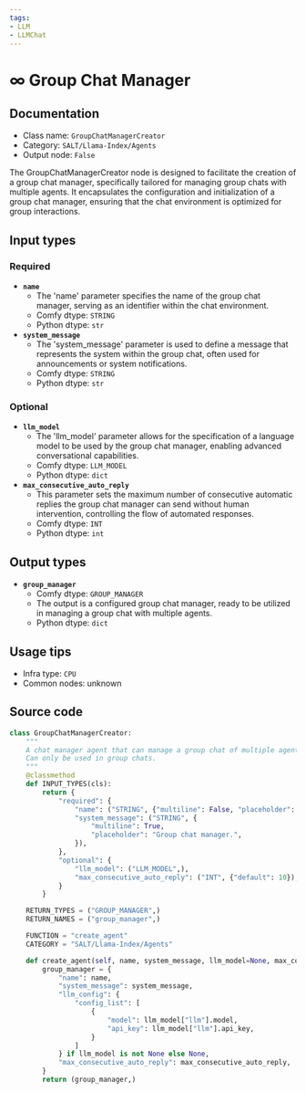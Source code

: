 ```yaml
---
tags:
- LLM
- LLMChat
---
```


# ∞ Group Chat Manager
## Documentation
- Class name: `GroupChatManagerCreator`
- Category: `SALT/Llama-Index/Agents`
- Output node: `False`

The GroupChatManagerCreator node is designed to facilitate the creation of a group chat manager, specifically tailored for managing group chats with multiple agents. It encapsulates the configuration and initialization of a group chat manager, ensuring that the chat environment is optimized for group interactions.
## Input types
### Required
- **`name`**
    - The 'name' parameter specifies the name of the group chat manager, serving as an identifier within the chat environment.
    - Comfy dtype: `STRING`
    - Python dtype: `str`
- **`system_message`**
    - The 'system_message' parameter is used to define a message that represents the system within the group chat, often used for announcements or system notifications.
    - Comfy dtype: `STRING`
    - Python dtype: `str`
### Optional
- **`llm_model`**
    - The 'llm_model' parameter allows for the specification of a language model to be used by the group chat manager, enabling advanced conversational capabilities.
    - Comfy dtype: `LLM_MODEL`
    - Python dtype: `dict`
- **`max_consecutive_auto_reply`**
    - This parameter sets the maximum number of consecutive automatic replies the group chat manager can send without human intervention, controlling the flow of automated responses.
    - Comfy dtype: `INT`
    - Python dtype: `int`
## Output types
- **`group_manager`**
    - Comfy dtype: `GROUP_MANAGER`
    - The output is a configured group chat manager, ready to be utilized in managing a group chat with multiple agents.
    - Python dtype: `dict`
## Usage tips
- Infra type: `CPU`
- Common nodes: unknown


## Source code
```python
class GroupChatManagerCreator:
	"""
	A chat manager agent that can manage a group chat of multiple agents.
	Can only be used in group chats.
	"""
	@classmethod
	def INPUT_TYPES(cls):
		return {
			"required": {
				"name": ("STRING", {"multiline": False, "placeholder": "Manager"}),
				"system_message": ("STRING", {
					"multiline": True,
					"placeholder": "Group chat manager.",
				}),
			},
			"optional": {
				"llm_model": ("LLM_MODEL",),
				"max_consecutive_auto_reply": ("INT", {"default": 10}),
			}
		}

	RETURN_TYPES = ("GROUP_MANAGER",)
	RETURN_NAMES = ("group_manager",)

	FUNCTION = "create_agent"
	CATEGORY = "SALT/Llama-Index/Agents"

	def create_agent(self, name, system_message, llm_model=None, max_consecutive_auto_reply=None):
		group_manager = {
			"name": name,
			"system_message": system_message,
			"llm_config": {
				"config_list": [
					{
						"model": llm_model["llm"].model,
						"api_key": llm_model["llm"].api_key,
					}
				]
			} if llm_model is not None else None,
			"max_consecutive_auto_reply": max_consecutive_auto_reply,
		}
		return (group_manager,)

```
